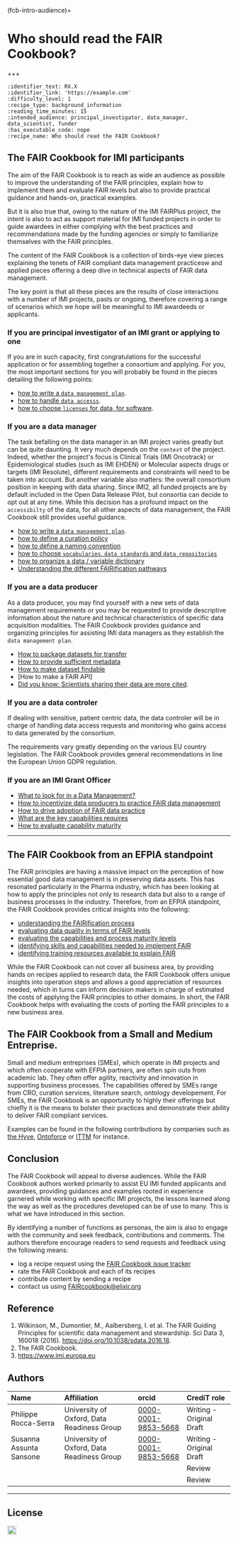 (fcb-intro-audience)=
# Who should read the FAIR Cookbook?

+++
<br/>

````{panels_fairplus}
:identifier_text: RX.X
:identifier_link: 'https://example.com'
:difficulty_level: 1
:recipe_type: background_information
:reading_time_minutes: 15
:intended_audience: principal_investigator, data_manager, data_scientist, funder  
:has_executable_code: nope
:recipe_name: Who should read the FAIR Cookbook?
```` 

## The FAIR Cookbook for IMI participants

The aim of the FAIR Cookbook is to reach as wide an audience as possible to improve the understanding of the FAIR principles, explain how to implement them and evaluate FAIR levels but also to provide practical guidance and hands-on, practical examples.

But it is also true that, owing to the nature of the IMI FAIRPlus project, the intent is also to act as support material for IMI funded projects in order to guide awardees in either complying with the best practices and recommendations made by the funding agencies or simply to familiarize themselves with the FAIR principles.

The content of the FAIR Cookbook is a collection of birds-eye view pieces explaining the tenets of FAIR compliant data management practicesw and applied pieces offering a deep dive in technical aspects of FAIR data management.

The key point is that all these pieces are the results of close interactions with a number of IMI projects, pasts or ongoing, therefore covering a range of scenarios which we hope will be meaningful to IMI awardeeds or applicants.

### If you are principal investigator of an IMI grant or applying to one

If you are in such capacity, first congratulations for the successful application or for assembling together a consortium and applying. For you, the most important sections for you will probably be found in the pieces detailing the following points:

* [how to write a `data management plan`]().
* [how to handle `data accesss`]().
* [how to choose `licenses` for data, for software]().

### If you are a data manager

The task befalling on the data manager in an IMI project varies greatly but can be quite daunting. It very much depends on the `context` of the project. Indeed, whether the project's focus is Clinical Trials (IMI Oncotrack) or Epidemiological studies (such as IMI EHDEN) or Molecular aspects drugs or targets (IMI Resolute), different requirements and constraints will need to be taken into account.
But another variable also matters: the overall consortium position in keeping with data sharing. Since IMI2, all funded projects are by default included in the Open Data Release Pilot, but consortia can decide to opt out at any time. While this decision has a profound impact on the `accessibilty` of the data, for all other aspects of data management, the FAIR Cookbook still provides useful guidance.

* [how to write a `data management plan`]().
* [how to define a curation policy]()
* [how to define a naming convention]() 
* [how to choose `vocabularies`, `data standards` and `data repositories`]() 
* [how to organize a data / variable dictionary]()
* [Understanding the different FAIRification pathways]()

### If you are a data producer

As a data producer, you may find yourself with a new sets of data management requirements or you may be requested to provide descriptive information about the nature and technical characteristics of specific data acquisition modalities. The FAIR Cookbook provides guidance and organizing principles for assisting IMI data managers as they establish the `data management plan`. 

* [How to package datasets for transfer]()
* [How to provide sufficient metadata]() 
* [How to make dataset findable]()
* [How to make a FAIR API]
* [Did you know: Scientists sharing their data are more cited]().

### If you are a data controler

If dealing with sensitive, patient centric data, the data controler will be in charge of handling data access requests and monitoring who gains access to data generated by the consortium. 

The requirements vary greatly depending on the various EU country legislation. The FAIR Cookbook provides general recommendations in line the European Union GDPR regulation.

### If you are an IMI Grant Officer

* [What to look for in a Data Management?]()
* [How to incentivize data producers to practice FAIR data management]()
* [How to drive adoption of FAIR data practice]()
* [What are the key capabilities requires]()
* [How to evaluate capability maturity]()

---

## The FAIR Cookbook from an EFPIA standpoint

The FAIR principles are having a massive impact on the perception of how essential good data management is in preserving data assets. This has resonated particularly in the Pharma industry, which has been looking at how to apply the principles not only to research data but also to a range of business processes in the industry. Therefore, from an EFPIA standpoint, the FAIR Cookbook provides critical insights into the following:

* [understanding the FAIRification process]()
* [evaluating data quality in terms of FAIR levels]()
* [evaluating the capabilities and process maturity levels]()
* [identifying skills and capabilities needed to implement FAIR]()
* [identifying training resources available to explain FAIR]()

While the FAIR Cookbook can not cover all business area, by providing hands on recipes applied to research data, the FAIR Cookbook offers unique insights into operation steps and allows a good appreciation of resources needed, which in turns can inform decision makers in charge of estimated the costs of applying the FAIR principles to other domains. In short, the FAIR Cookbook helps with evaluating the costs of porting the FAIR principles to a new business area.


## The FAIR Cookbook from a Small and Medium Entreprise.

Small and medium entreprises (SMEs), which operate in IMI projects and which often cooperate with EFPIA partners, are often spin outs from academic lab. They often offer agility, reactivity and innovation in supporting business processes. The capabilities offered by SMEs range from CRO, curation services, literature search, ontology developement. For SMEs, the FAIR Cookbook is an opportunity to highly their offerings but chiefly it is the means to bolster their practices and demonstrate their ability to deliver FAIR compliant services.

Examples can be found in the following contributions by companies such as [the Hyve](), [Ontoforce]() or [ITTM]() for instance.


## Conclusion

The FAIR Cookbook will appeal to diverse audiences. While the FAIR Cookbook authors worked primarily to assist EU IMI funded applicants and awardees, providing guidances and examples rooted in experience garnered while working with specific IMI projects, the lessons learned along the way as well as the procedures developed can be of use to many. This is what we have introduced in this section.

By identifying a number of functions as personas, the aim is also to engage with the community and seek feedback, contributions and comments. The authors therefore encourage readers to send requests and feedback using the following means:

* log a recipe request using the [FAIR Cookbook issue tracker]()
* rate the FAIR Cookbook and each of its recipes
* contribute content by sending a recipe
* contact us using FAIRcookbook@elixir.org



## Reference

1. Wilkinson, M., Dumontier, M., Aalbersberg, I. et al. The FAIR Guiding Principles for scientific data management and stewardship. Sci Data 3, 160018 (2016). https://doi.org/10.1038/sdata.2016.18.
3. The FAIR Cookbook. []()
4. https://www.imi.europa.eu 



## Authors

| Name | Affiliation  | orcid | CrediT role  |
| :------------- | :------------- | :------------- |:------------- |
| Philippe Rocca-Serra |  University of Oxford, Data Readiness Group| [0000-0001-9853-5668](https://orcid.org/orcid.org/0000-0001-9853-5668) | Writing - Original Draft|
|Susanna Assunta Sansone|University of Oxford, Data Readiness Group| [0000-0001-9853-5668](https://orcid.org/orcid.org/0000-0001-9853-5668)|Writing - Original Draft|
||||Review|
||||Review|

___

## License

<a href="https://creativecommons.org/licenses/by/4.0/"><img src="https://mirrors.creativecommons.org/presskit/buttons/80x15/png/by-sa.png" height="20"/></a>

